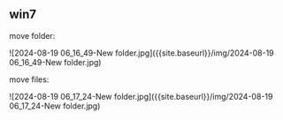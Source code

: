 ## win7

move folder:

![2024-08-19 06_16_49-New folder.jpg]({{site.baseurl}}/img/2024-08-19 06_16_49-New folder.jpg)

move files:

![2024-08-19 06_17_24-New folder.jpg]({{site.baseurl}}/img/2024-08-19 06_17_24-New folder.jpg)
